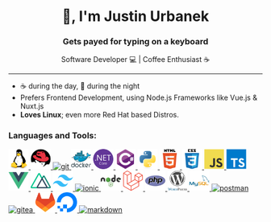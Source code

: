 <h1 align="center">👋, I'm Justin Urbanek</h1>
<h3 align="center">Gets payed for typing on a keyboard</h3>
<p align="center">Software Developer 💻 | Coffee Enthusiast ☕</p>

<hr />

<ul>
        <li>
                ☕ during the day, 🥛 during the night
        </li>
        <li>
                Prefers Frontend Development, using Node.js Frameworks like Vue.js & Nuxt.js
        </li>
        <li>
                <b>Loves Linux</b>; even more Red Hat based Distros.
        </li>
</ul>

<h3 align="left">Languages and Tools:</h3>
<p align="left">
        <a href="https://www.kernel.org/" target="_blank" rel="noreferrer"> <img
                        src="https://raw.githubusercontent.com/devicons/devicon/master/icons/linux/linux-original.svg"
                        alt="linux" width="40" height="40" /> </a>
        <a href="https://www.redhat.com/" target="_blank" rel="noreferrer"> <img
                        src="https://raw.githubusercontent.com/devicons/devicon/master/icons/redhat/redhat-original.svg"
                        alt="redhat" width="40" height="40" /> </a>
        <a href="https://git-scm.com/" target="_blank" rel="noreferrer"> <img
                        src="https://www.vectorlogo.zone/logos/git-scm/git-scm-icon.svg" alt="git" width="40"
                        height="40" /> </a>
        <a href="https://www.docker.com/" target="_blank" rel="noreferrer"> <img
                        src="https://raw.githubusercontent.com/devicons/devicon/master/icons/docker/docker-original-wordmark.svg"
                        alt="docker" width="40" height="40" /> </a>
        <a href="https://dotnet.microsoft.com/" target="_blank" rel="noreferrer"> <img
                        src="https://raw.githubusercontent.com/devicons/devicon/master/icons/dotnetcore/dotnetcore-original.svg"
                        alt=".NET" width="40" height="40" /> </a>
        <a href="https://www.csharp.com/" target="_blank" rel="noreferrer"> <img
                        src="https://raw.githubusercontent.com/devicons/devicon/master/icons/csharp/csharp-original.svg"
                        alt="csharp" width="40" height="40" /> </a>
        <a href="https://www.python.org/" target="_blank" rel="noreferrer"> <img
                        src="https://raw.githubusercontent.com/devicons/devicon/master/icons/python/python-original.svg"
                        alt="python" width="40" height="40" /> </a>
        <a href="https://developer.mozilla.org/en-US/docs/Web/HTML" target="_blank" rel="noreferrer"> <img
                        src="https://raw.githubusercontent.com/devicons/devicon/master/icons/html5/html5-original-wordmark.svg"
                        alt="html5" width="40" height="40" /> </a>
        <a href="https://www.w3schools.com/css/" target="_blank" rel="noreferrer"> <img
                        src="https://raw.githubusercontent.com/devicons/devicon/master/icons/css3/css3-original-wordmark.svg"
                        alt="css3" width="40" height="40" /> </a>
        <a href="https://developer.mozilla.org/en-US/docs/Web/JavaScript" target="_blank" rel="noreferrer"> <img
                        src="https://raw.githubusercontent.com/devicons/devicon/master/icons/javascript/javascript-original.svg"
                        alt="javascript" width="40" height="40" /> </a>
        <a href="https://www.typescriptlang.org/" target="_blank" rel="noreferrer"> <img
                        src="https://raw.githubusercontent.com/devicons/devicon/master/icons/typescript/typescript-original.svg"
                        alt="typescript" width="40" height="40" /> </a>
        <a href="https://vuejs.org/" target="_blank" rel="noreferrer"> <img
                        src="https://raw.githubusercontent.com/devicons/devicon/master/icons/vuejs/vuejs-original.svg"
                        alt="vuejs" width="40" height="40" /> </a>
        <a href="https://nuxtjs.org/" target="_blank" rel="noreferrer"> <img
                        src="https://raw.githubusercontent.com/devicons/devicon/master/icons/nuxtjs/nuxtjs-original.svg"
                        alt="nuxtjs" width="40" height="40" /> </a>
        <a href="https://tailwindcss.com/" target="_blank" rel="noreferrer"> <img
                        src="https://raw.githubusercontent.com/devicons/devicon/master/icons/tailwindcss//tailwindcss-original.svg"
                        alt="tailwindcss" width="40" height="40" /> </a>
        <a href="https://ionicframework.com" target="_blank" rel="noreferrer"> <img
                        src="https://upload.wikimedia.org/wikipedia/commons/d/d1/Ionic_Logo.svg" alt="ionic" width="40"
                        height="40" /> </a>
        <a href="https://nodejs.org" target="_blank" rel="noreferrer"> <img
                        src="https://raw.githubusercontent.com/devicons/devicon/master/icons/nodejs/nodejs-original-wordmark.svg"
                        alt="nodejs" width="40" height="40" /> </a>
        <a href="https://laravel.com/" target="_blank" rel="noreferrer"> <img
                        src="https://raw.githubusercontent.com/devicons/devicon/master/icons/laravel/laravel-original.svg"
                        alt="laravel" width="40" height="40" /> </a>
        <a href="https://www.php.net" target="_blank" rel="noreferrer"> <img
                        src="https://raw.githubusercontent.com/devicons/devicon/master/icons/php/php-original.svg"
                        alt="php" width="40" height="40" /> </a>
        <a href="https://wordpress.org" target="_blank" rel="noreferrer"> <img
                        src="https://raw.githubusercontent.com/devicons/devicon/master/icons/wordpress/wordpress-original.svg"
                        alt="wordpress" width="40" height="40" /> </a>
        <a href="https://www.mysql.com/" target="_blank" rel="noreferrer"> <img
                        src="https://raw.githubusercontent.com/devicons/devicon/master/icons/mysql/mysql-original-wordmark.svg"
                        alt="mysql" width="40" height="40" /> </a>
        <a href="https://postman.com" target="_blank" rel="noreferrer"> <img
                        src="https://www.vectorlogo.zone/logos/getpostman/getpostman-icon.svg" alt="postman" width="40"
                        height="40" /> </a>
        <a href="https://gitea.io" target="_blank" rel="noreferrer"> <img
                        src="https://raw.githubusercontent.com/go-gitea/gitea/refs/heads/main/assets/logo.svg"
                        alt="gitea" width="40" height="40" /> </a>
        <a href="https://gitlab.com" target="_blank" rel="noreferrer"> <img
                        src="https://raw.githubusercontent.com/devicons/devicon/master/icons/gitlab/gitlab-original.svg"
                        alt="gitlab" width="40" height="40" /> </a>
        <a href="https://www.digitalocean.com/" target="_blank" rel="noreferrer"> <img
                        src="https://raw.githubusercontent.com/devicons/devicon/master/icons/digitalocean/digitalocean-original.svg"
                        alt="digitalocean" width="40" height="40" /> </a>
        <a href="https://www.markdownguide.org" target="_blank" rel="noreferrer"> <img
                        src="https://www.markdownguide.org/assets/images/markdown-mark-white.svg"
                        alt="markdown" width="40" height="40" /> </a>
</p>

<!--
![Profile Views](https://komarev.com/ghpvc/?username=Draud-Egomann&color=dc143c)  
![Most Used Languages](https://github-readme-stats.vercel.app/api/top-langs/?username=Draud-Egomann&layout=compact)
-->

